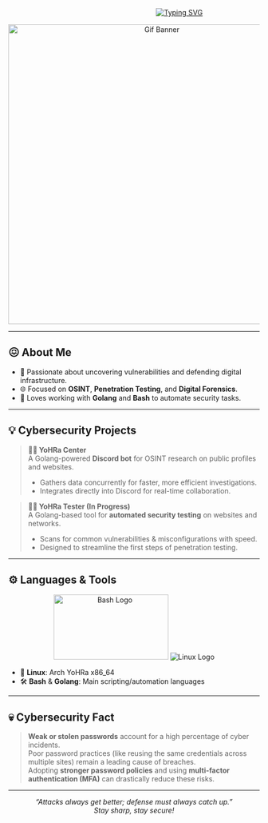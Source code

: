 ㅤㅤㅤㅤㅤㅤㅤㅤㅤㅤㅤㅤㅤㅤㅤㅤㅤㅤㅤㅤㅤㅤㅤ[![Typing SVG](https://readme-typing-svg.herokuapp.com/?lines=YoHRA+Unit+Type+A+N°2)](https://git.io/typing-svg)

<p align="center">
    <img align="center" src="https://c.tenor.com/ECxArdaecCAAAAAC/tenor.gif" alt="Gif Banner" width="600" />
</p>

---

## 😖 About Me
- 🔎 Passionate about uncovering vulnerabilities and defending digital infrastructure.  
- 🌐 Focused on **OSINT**, **Penetration Testing**, and **Digital Forensics**.  
- 🚀 Loves working with **Golang** and **Bash** to automate security tasks.

---

## 💡 Cybersecurity Projects

> **🫳🏻 YoHRa Center**  
> A Golang-powered **Discord bot** for OSINT research on public profiles and websites.  
> - Gathers data concurrently for faster, more efficient investigations.  
> - Integrates directly into Discord for real-time collaboration.

> **🫴🏻 YoHRa Tester (In Progress)**  
> A Golang-based tool for **automated security testing** on websites and networks.  
> - Scans for common vulnerabilities & misconfigurations with speed.  
> - Designed to streamline the first steps of penetration testing.

---

## ⚙️ Languages & Tools

<p align="center">
    <img height="130px" width="230px" src="https://i.ibb.co/5xs8MjK/kisspng-bash-scalable-vector-graphics-logo-printf-format-s-5c75b46bedb4e1-0025959815512177719737-rem.png" alt="Bash Logo" />
    <img src="https://i.ibb.co/XFQP1ZN/power-to-the-linux.png" alt="Linux Logo" />
</p>

- 🐧 **Linux**: Arch YoHRa x86_64  
- 🛠 **Bash** & **Golang**: Main scripting/automation languages    

---

## 💀 Cybersecurity Fact

> **Weak or stolen passwords** account for a high percentage of cyber incidents.  
> Poor password practices (like reusing the same credentials across multiple sites) remain a leading cause of breaches.  
> Adopting **stronger password policies** and using **multi-factor authentication (MFA)** can drastically reduce these risks.

---

<p align="center">
  <i>“Attacks always get better; defense must always catch up.”</i> <br />
  <i>Stay sharp, stay secure!</i>
</p>
